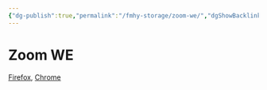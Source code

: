 ```yaml
---
{"dg-publish":true,"permalink":"/fmhy-storage/zoom-we/","dgShowBacklinks":true,"dgShowLocalGraph":true}
---
```


# Zoom WE

[Firefox](https://addons.mozilla.org/en-US/firefox/addon/zoom-page-we/), [Chrome](https://chrome.google.com/webstore/detail/zoom-page-we/bcdjhkphgmiapajkphennjfgoehpodpk)